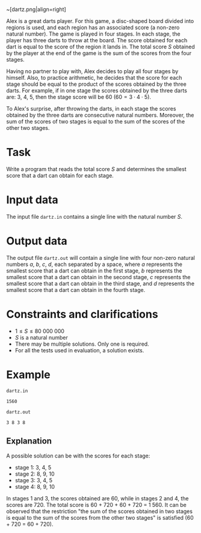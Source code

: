 ~[dartz.png|align=right]

Alex is a great darts player. For this game, a disc-shaped board divided into regions is used, and each region has an associated score (a non-zero natural number). The game is played in four stages. In each stage, the player has three darts to throw at the board. The score obtained for each dart is equal to the score of the region it lands in. The total score $S$ obtained by the player at the end of the game is the sum of the scores from the four stages.

Having no partner to play with, Alex decides to play all four stages by himself. Also, to practice arithmetic, he decides that the score for each stage should be equal to the product of the scores obtained by the three darts. For example, if in one stage the scores obtained by the three darts are: $3$, $4$, $5$, then the stage score will be $60$ ($60 = 3 \cdot 4 \cdot 5$).

To Alex's surprise, after throwing the darts, in each stage the scores obtained by the three darts are consecutive natural numbers. Moreover, the sum of the scores of two stages is equal to the sum of the scores of the other two stages.

# Task

Write a program that reads the total score $S$ and determines the smallest score that a dart can obtain for each stage.

# Input data

The input file `dartz.in` contains a single line with the natural number $S$.

# Output data

The output file `dartz.out` will contain a single line with four non-zero natural numbers $a$, $b$, $c$, $d$, each separated by a space, where $a$ represents the smallest score that a dart can obtain in the first stage, $b$ represents the smallest score that a dart can obtain in the second stage, $c$ represents the smallest score that a dart can obtain in the third stage, and $d$ represents the smallest score that a dart can obtain in the fourth stage.

# Constraints and clarifications

* $1 \leq S \leq 80 \ 000 \ 000$
* $S$ is a natural number
* There may be multiple solutions. Only one is required.
* For all the tests used in evaluation, a solution exists.

# Example

`dartz.in`
```
1560
```

`dartz.out`
```
3 8 3 8
```

## Explanation

A possible solution can be with the scores for each stage:

* stage $1$: $3$, $4$, $5$
* stage $2$: $8$, $9$, $10$
* stage $3$: $3$, $4$, $5$
* stage $4$: $8$, $9$, $10$

In stages $1$ and $3$, the scores obtained are $60$, while in stages $2$ and $4$, the scores are $720$. The total score is $60$ + $720$ + $60$ + $720$ = $1 \ 560$. It can be observed that the restriction "the sum of the scores obtained in two stages is equal to the sum of the scores from the other two stages" is satisfied ($60$ + $720$ = $60$ + $720$).